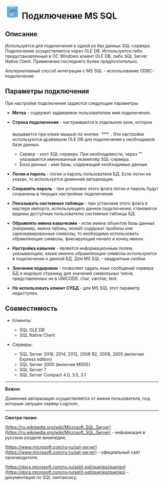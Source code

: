# ![](../../../media/app/icons/vendors/mssqloledbunidacdbconnection.svg) Подключение MS SQL

## Описание

Используется для подключения к одной из баз данных SQL-сервера. Подключение осуществляется через OLE DB. Используется либо предустановленный в ОС Windows клиент OLE DB, либо SQL Server Native Client. Применение последнего более предпочтительно.

Альтернативный способ интеграции с MS SQL - использование ODBC-подключения.

## Параметры подключения

При настройке подключения задаются следующие параметры:

* **Метка** - содержит задаваемое пользователем имя подключения.

* **Строка подключения** - настраивается в отдельном окне, которое вызывается при клике мышью по кнопке ![](../../../media/app/icons/toolbar_18/browse.svg). Эти настройки используются драйвером OLE DB для подключения к необходимой базе данных.
  * *Сервер* - хост SQL-сервера. При необходимости, через "" указывается именованный экземпляр SQL-сервера.
  * *База данных* - имя базы, содержащей необходимые данные.

* **Логин и пароль** - логин и пароль пользователя БД. Если логин не указан, то используется доменная авторизация.

* **Сохранять пароль** - при установке этого флага логин и пароль будут сохранены в текущих настройках подключения.

* **Показывать системные таблицы** - при установке этого флага в мастере импорта, использующего данное подключение, становятся видимы доступные пользователю системные таблицы БД.

* **Обрамлять имена кавычками** - если имена объектов базы данных (например, имена таблиц, полей) содержат пробелы или зарезервированные символы, то необходимо использовать обрамляющие символы, фиксирующие начало и конец имени.

* **Настройка кавычек** - является информационным полем, указывающим, какие именно обрамляющие символы используются в подключении к данной БД. Для MS SQL - квадратные скобки.

* **Значение кодировки** - позволяет задать язык сообщений сервера БД и кодовую страницу для значений символьных типов, представленных не в UNICODE: char, varchar, text.

* **Не использовать клиент СУБД** - для MS SQL этот параметр недоступен.

## Совместимость

* Клиенты:
  * SQL OLE DB
  * SQL Native Client

* Серверы:
  * SQL Server 2016, 2014, 2012, 2008 R2, 2008, 2005 (включая Express edition)
  * SQL Server 2000 (включая MSDE)
  * SQL Server 7
  * SQL Server Compact 4.0, 3.5, 3.1

---

**Важно:**

Доменная авторизация осуществляется от имени пользователя, под которым запущен сервер Loginom.

---

**Смотри также:**

[https://ru.wikipedia.org/wiki/Microsoft_SQL_Server](https://ru.wikipedia.org/wiki/Microsoft_SQL_Server) - информация в русском разделе википедии;

[https://www.microsoft.com/ru-ru/sql-server](https://www.microsoft.com/ru-ru/sql-server) - официальный сайт производителя;

[https://docs.microsoft.com/ru-ru/sql/t-sql/queries/queries](https://docs.microsoft.com/ru-ru/sql/t-sql/queries/queries) - документация по SQL синтаксису;
